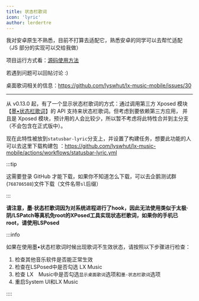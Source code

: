 ```yaml
---
title: 状态栏歌词
icon: 'lyric'
author: lerdertre
---
```


我对安卓原生不熟悉，目前不打算去适配它，熟悉安卓的同学可以去帮忙适配（JS 部分的实现可以交给我做）

项目运行方式看：[源码使用方法](/mobile/use-source-code)

若遇到问题可以回帖讨论 :)

桌面歌词相关的信息：<https://github.com/lyswhut/lx-music-mobile/issues/30>

---

从 v0.13.0 起，有了一个显示状态栏歌词的方式：通过调用第三方 Xposed 模块
【[墨•状态栏歌词](https://github.com/Block-Network/StatusBarLyric)】的 API 支持来状态栏歌词。但考虑到要依赖第三方应用，
并且是 Xposed 模块，预计用的人会比较少，所以暂不考虑将此特性合并到主分支（不会包含在正式版中）。

现在此特性被放到`statusbar-lyric`分支上，并设置了构建任务，想要此功能的人可以去这里下载构建包
：<https://github.com/lyswhut/lx-music-mobile/actions/workflows/statusbar-lyric.yml>

:::tip

这需要登录 GitHub 才能下载，如果你不知道怎么下载，可以去企鹅测试群(`768786588`)文件下载（文件名带`sl`后缀）

:::

**请注意，墨·状态栏歌词因为对系统进程进行了hook，因此无法使用类似于太极·阴/LSPatch等真机免root的XPosed工具实现状态栏歌词，如果你的手机已root，请使用LSPosed**

:::info

如果在使用墨•状态栏歌词时候出现歌词不生效状态，请按照以下步骤进行检查：

1. 检查其他音乐软件是否能正常生效
2. 检查在LSPosed中是否勾选 LX Music
3. 检查 LX　Music中是否勾选`显示桌面歌词`选项和`墨·状态栏歌词`选项
4. 重启System UI和LX Music

::::

